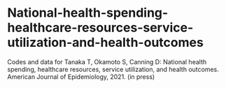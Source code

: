 # National-health-spending-healthcare-resources-service-utilization-and-health-outcomes

Codes and data for Tanaka T, Okamoto S, Canning D: National health spending, healthcare resources, service utilization, and health outcomes. American Journal of Epidemiology, 2021. (in press)
